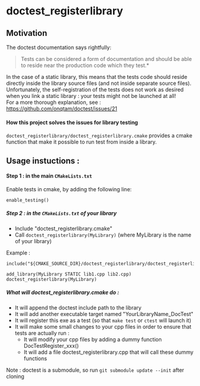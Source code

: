 # doctest_registerlibrary

## Motivation
The doctest documentation says rightfully:
> Tests can be considered a form of documentation and should be able to reside near the production code which they test.*

In the case of a static library, this means that the tests code should reside directly inside the library source files (and not inside separate source files).
Unfortunately, the self-registration of the tests does not work as desired when you link a static library : your tests might not be launched at all!  
For a more thorough explanation, see : https://github.com/onqtam/doctest/issues/21


#### How this project solves the issues for library testing

`doctest_registerlibrary/doctest_registerlibrary.cmake` provides a cmake function that make it possible to run test from inside a library.



## Usage instuctions :

#### Step 1 : in the main `CMakeLists.txt`
Enable tests in cmake, by adding the following line:
```
enable_testing()
```
##### Step 2 : in the `CMakeLists.txt` of your library
* Include "doctest_registerlibrary.cmake"
* Call `doctest_registerlibrary(MyLibrary)` (where MyLibrary is the name of your library)

Example :
```
include("${CMAKE_SOURCE_DIR}/doctest_registerlibrary/doctest_registerlibrary.cmake")

add_library(MyLibrary STATIC lib1.cpp lib2.cpp)
doctest_registerlibrary(MyLibrary)
```

##### What will doctest_registerlibrary.cmake do :
- It will append the doctest include path to the library
- It will add another executable target named "YourLibraryName_DocTest"
- It will register this exe as a test (so that `make test` or `ctest` will launch it)
- It will make some small changes to your cpp files in order to ensure that tests are actually run :
  - It will modify your cpp files by adding a dummy function DocTestRegister_xxx()
  - It will add a file doctest_registerlibrary.cpp that will call these dummy functions




Note : doctest is a submodule, so run `git submodule update --init` after cloning
